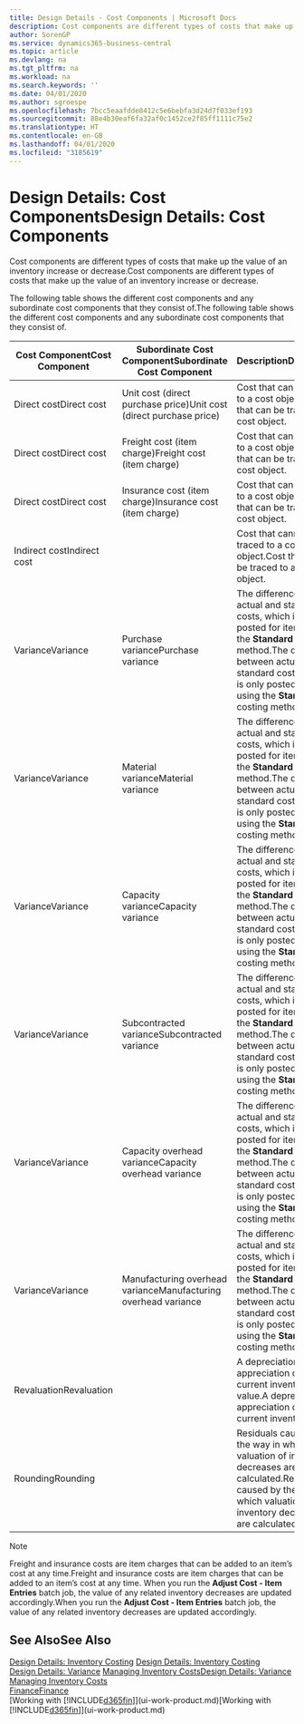```yaml
---
title: Design Details - Cost Components | Microsoft Docs
description: Cost components are different types of costs that make up the value of an inventory increase or decrease.
author: SorenGP
ms.service: dynamics365-business-central
ms.topic: article
ms.devlang: na
ms.tgt_pltfrm: na
ms.workload: na
ms.search.keywords: ''
ms.date: 04/01/2020
ms.author: sgroespe
ms.openlocfilehash: 7bcc5eaafdde8412c5e6bebfa3d24d7f033ef193
ms.sourcegitcommit: 88e4b30eaf6fa32af0c1452ce2f85ff1111c75e2
ms.translationtype: HT
ms.contentlocale: en-GB
ms.lasthandoff: 04/01/2020
ms.locfileid: "3185619"
---
```

# <a name="design-details-cost-components"></a><span data-ttu-id="04cd2-103">Design Details: Cost Components</span><span class="sxs-lookup"><span data-stu-id="04cd2-103">Design Details: Cost Components</span></span>
<span data-ttu-id="04cd2-104">Cost components are different types of costs that make up the value of an inventory increase or decrease.</span><span class="sxs-lookup"><span data-stu-id="04cd2-104">Cost components are different types of costs that make up the value of an inventory increase or decrease.</span></span>  

 <span data-ttu-id="04cd2-105">The following table shows the different cost components and any subordinate cost components that they consist of.</span><span class="sxs-lookup"><span data-stu-id="04cd2-105">The following table shows the different cost components and any subordinate cost components that they consist of.</span></span>  

|<span data-ttu-id="04cd2-106">Cost Component</span><span class="sxs-lookup"><span data-stu-id="04cd2-106">Cost Component</span></span>|<span data-ttu-id="04cd2-107">Subordinate Cost Component</span><span class="sxs-lookup"><span data-stu-id="04cd2-107">Subordinate Cost Component</span></span>|<span data-ttu-id="04cd2-108">Description</span><span class="sxs-lookup"><span data-stu-id="04cd2-108">Description</span></span>|  
|--------------------|--------------------------------|---------------------------------------|  
|<span data-ttu-id="04cd2-109">Direct cost</span><span class="sxs-lookup"><span data-stu-id="04cd2-109">Direct cost</span></span>|<span data-ttu-id="04cd2-110">Unit cost (direct purchase price)</span><span class="sxs-lookup"><span data-stu-id="04cd2-110">Unit cost (direct purchase price)</span></span>|<span data-ttu-id="04cd2-111">Cost that can be traced to a cost object.</span><span class="sxs-lookup"><span data-stu-id="04cd2-111">Cost that can be traced to a cost object.</span></span>|  
|<span data-ttu-id="04cd2-112">Direct cost</span><span class="sxs-lookup"><span data-stu-id="04cd2-112">Direct cost</span></span>|<span data-ttu-id="04cd2-113">Freight cost (item charge)</span><span class="sxs-lookup"><span data-stu-id="04cd2-113">Freight cost (item charge)</span></span>|<span data-ttu-id="04cd2-114">Cost that can be traced to a cost object.</span><span class="sxs-lookup"><span data-stu-id="04cd2-114">Cost that can be traced to a cost object.</span></span>|  
|<span data-ttu-id="04cd2-115">Direct cost</span><span class="sxs-lookup"><span data-stu-id="04cd2-115">Direct cost</span></span>|<span data-ttu-id="04cd2-116">Insurance cost (item charge)</span><span class="sxs-lookup"><span data-stu-id="04cd2-116">Insurance cost (item charge)</span></span>|<span data-ttu-id="04cd2-117">Cost that can be traced to a cost object.</span><span class="sxs-lookup"><span data-stu-id="04cd2-117">Cost that can be traced to a cost object.</span></span>|  
|<span data-ttu-id="04cd2-118">Indirect cost</span><span class="sxs-lookup"><span data-stu-id="04cd2-118">Indirect cost</span></span>||<span data-ttu-id="04cd2-119">Cost that cannot be traced to a cost object.</span><span class="sxs-lookup"><span data-stu-id="04cd2-119">Cost that cannot be traced to a cost object.</span></span>|  
|<span data-ttu-id="04cd2-120">Variance</span><span class="sxs-lookup"><span data-stu-id="04cd2-120">Variance</span></span>|<span data-ttu-id="04cd2-121">Purchase variance</span><span class="sxs-lookup"><span data-stu-id="04cd2-121">Purchase variance</span></span>|<span data-ttu-id="04cd2-122">The difference between actual and standard costs, which is only posted for items using the **Standard** costing method.</span><span class="sxs-lookup"><span data-stu-id="04cd2-122">The difference between actual and standard costs, which is only posted for items using the **Standard** costing method.</span></span>|  
|<span data-ttu-id="04cd2-123">Variance</span><span class="sxs-lookup"><span data-stu-id="04cd2-123">Variance</span></span>|<span data-ttu-id="04cd2-124">Material variance</span><span class="sxs-lookup"><span data-stu-id="04cd2-124">Material variance</span></span>|<span data-ttu-id="04cd2-125">The difference between actual and standard costs, which is only posted for items using the **Standard** costing method.</span><span class="sxs-lookup"><span data-stu-id="04cd2-125">The difference between actual and standard costs, which is only posted for items using the **Standard** costing method.</span></span>|  
|<span data-ttu-id="04cd2-126">Variance</span><span class="sxs-lookup"><span data-stu-id="04cd2-126">Variance</span></span>|<span data-ttu-id="04cd2-127">Capacity variance</span><span class="sxs-lookup"><span data-stu-id="04cd2-127">Capacity variance</span></span>|<span data-ttu-id="04cd2-128">The difference between actual and standard costs, which is only posted for items using the **Standard** costing method.</span><span class="sxs-lookup"><span data-stu-id="04cd2-128">The difference between actual and standard costs, which is only posted for items using the **Standard** costing method.</span></span>|  
|<span data-ttu-id="04cd2-129">Variance</span><span class="sxs-lookup"><span data-stu-id="04cd2-129">Variance</span></span>|<span data-ttu-id="04cd2-130">Subcontracted variance</span><span class="sxs-lookup"><span data-stu-id="04cd2-130">Subcontracted variance</span></span>|<span data-ttu-id="04cd2-131">The difference between actual and standard costs, which is only posted for items using the **Standard** costing method.</span><span class="sxs-lookup"><span data-stu-id="04cd2-131">The difference between actual and standard costs, which is only posted for items using the **Standard** costing method.</span></span>|  
|<span data-ttu-id="04cd2-132">Variance</span><span class="sxs-lookup"><span data-stu-id="04cd2-132">Variance</span></span>|<span data-ttu-id="04cd2-133">Capacity overhead variance</span><span class="sxs-lookup"><span data-stu-id="04cd2-133">Capacity overhead variance</span></span>|<span data-ttu-id="04cd2-134">The difference between actual and standard costs, which is only posted for items using the **Standard** costing method.</span><span class="sxs-lookup"><span data-stu-id="04cd2-134">The difference between actual and standard costs, which is only posted for items using the **Standard** costing method.</span></span>|  
|<span data-ttu-id="04cd2-135">Variance</span><span class="sxs-lookup"><span data-stu-id="04cd2-135">Variance</span></span>|<span data-ttu-id="04cd2-136">Manufacturing overhead variance</span><span class="sxs-lookup"><span data-stu-id="04cd2-136">Manufacturing overhead variance</span></span>|<span data-ttu-id="04cd2-137">The difference between actual and standard costs, which is only posted for items using the **Standard** costing method.</span><span class="sxs-lookup"><span data-stu-id="04cd2-137">The difference between actual and standard costs, which is only posted for items using the **Standard** costing method.</span></span>|  
|<span data-ttu-id="04cd2-138">Revaluation</span><span class="sxs-lookup"><span data-stu-id="04cd2-138">Revaluation</span></span>||<span data-ttu-id="04cd2-139">A depreciation or appreciation of the current inventory value.</span><span class="sxs-lookup"><span data-stu-id="04cd2-139">A depreciation or appreciation of the current inventory value.</span></span>|  
|<span data-ttu-id="04cd2-140">Rounding</span><span class="sxs-lookup"><span data-stu-id="04cd2-140">Rounding</span></span>||<span data-ttu-id="04cd2-141">Residuals caused by the way in which valuation of inventory decreases are calculated.</span><span class="sxs-lookup"><span data-stu-id="04cd2-141">Residuals caused by the way in which valuation of inventory decreases are calculated.</span></span>|  

> [!NOTE]  
>  <span data-ttu-id="04cd2-142">Freight and insurance costs are item charges that can be added to an item’s cost at any time.</span><span class="sxs-lookup"><span data-stu-id="04cd2-142">Freight and insurance costs are item charges that can be added to an item’s cost at any time.</span></span> <span data-ttu-id="04cd2-143">When you run the **Adjust Cost - Item Entries** batch job, the value of any related inventory decreases are updated accordingly.</span><span class="sxs-lookup"><span data-stu-id="04cd2-143">When you run the **Adjust Cost - Item Entries** batch job, the value of any related inventory decreases are updated accordingly.</span></span>  

## <a name="see-also"></a><span data-ttu-id="04cd2-144">See Also</span><span class="sxs-lookup"><span data-stu-id="04cd2-144">See Also</span></span>  
 <span data-ttu-id="04cd2-145">[Design Details: Inventory Costing](design-details-inventory-costing.md) </span><span class="sxs-lookup"><span data-stu-id="04cd2-145">[Design Details: Inventory Costing](design-details-inventory-costing.md) </span></span>  
 <span data-ttu-id="04cd2-146">[Design Details: Variance](design-details-variance.md) [Managing Inventory Costs](finance-manage-inventory-costs.md)</span><span class="sxs-lookup"><span data-stu-id="04cd2-146">[Design Details: Variance](design-details-variance.md) [Managing Inventory Costs](finance-manage-inventory-costs.md)</span></span>  
 [<span data-ttu-id="04cd2-147">Finance</span><span class="sxs-lookup"><span data-stu-id="04cd2-147">Finance</span></span>](finance.md)  
 <span data-ttu-id="04cd2-148">[Working with [!INCLUDE[d365fin](includes/d365fin_md.md)]](ui-work-product.md)</span><span class="sxs-lookup"><span data-stu-id="04cd2-148">[Working with [!INCLUDE[d365fin](includes/d365fin_md.md)]](ui-work-product.md)</span></span>  
